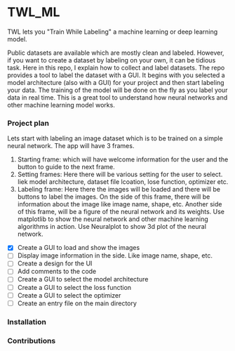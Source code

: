 # TWL_ML
TWL lets you "Train While Labeling" a machine learning or deep learning model.

Public datasets are available which are mostly clean and labeled. However, if you want to create a dataset by labeling on your own, it can be tidious task. Here in this repo, I explain how to collect and label datasets. The repo provides a tool to label the dataset with a GUI. It begins with you selected a model architecture (also with a GUI) for your project and then start labeling your data. The training of the model will be done on the fly as you label your data in real time. This is a great tool to understand how neural networks and other machine learning model works. 

### Project plan
Lets start with labeling an image dataset which is to be trained on a simple neural network.
The app will have 3 frames. 
1. Starting frame: which will have welcome information for the user and the button to guide to the next frame.
2. Setting frames: Here there will be various setting for the user to select. liek model architecture, dataset file lcoation, lose function, optimizer etc.
3. Labeling frame: Here there the images will be loaded and there will be buttons to label the images. On the side of this frame, there will be information about the image like image name, shape, etc. Another side of this frame, will be a figure of the neural network and its weights.
Use matplotlib to show the neural network and other machine learning algorithms in action.
Use Neuralplot to show 3d plot of the neural network.
- [x] Create a GUI to load and show the images
- [ ] Display image information in the side. Like image name, shape, etc.
- [ ] Create a design for the UI
- [ ] Add comments to the code
- [ ] Create a GUI to select the model architecture
- [ ] Create a GUI to select the loss function
- [ ] Create a GUI to select the optimizer
- [ ] Create an entry file on the main directory

### Installation

### Contributions
